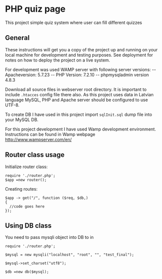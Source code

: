# PHP quiz page

This project simple quiz system where user can fill different quizzes

## General

These instructions will get you a copy of the project up and running on your local machine for development and testing purposes. See deployment for notes on how to deploy the project on a live system.

For development was used WAMP server with following server versions:
-- Apacheversion: 5.7.23
-- PHP Version: 7.2.10
-- phpmysqladmin version 4.8.3

Download all source files in webserver root directory. It is important to include `.htacces` config file there also. As this project uses data in Latvian language MySQL, PHP and Apache server should be configured to use UTF-8.

To create DB I have used in this project import `sqlInit.sql` dump file into your MySQL DB.

For this project development I have used Wamp development environment. Instructions can be found in Wamp webpage http://www.wampserver.com/en/

## Router class usage

Initialize router class:
```
require './router.php';
$app =new router();
```

Creating routes:
```
$app -> get("/", function ($req, $db,)
{
  //code goes here
});

```

## Using DB class

You need to pass mysqli object into DB to in
```
require './router.php';

$mysql = new mysqli("localhost", "root", "", "test_final");

$mysql->set_charset("utf8");

$db =new db($mysql);
```
